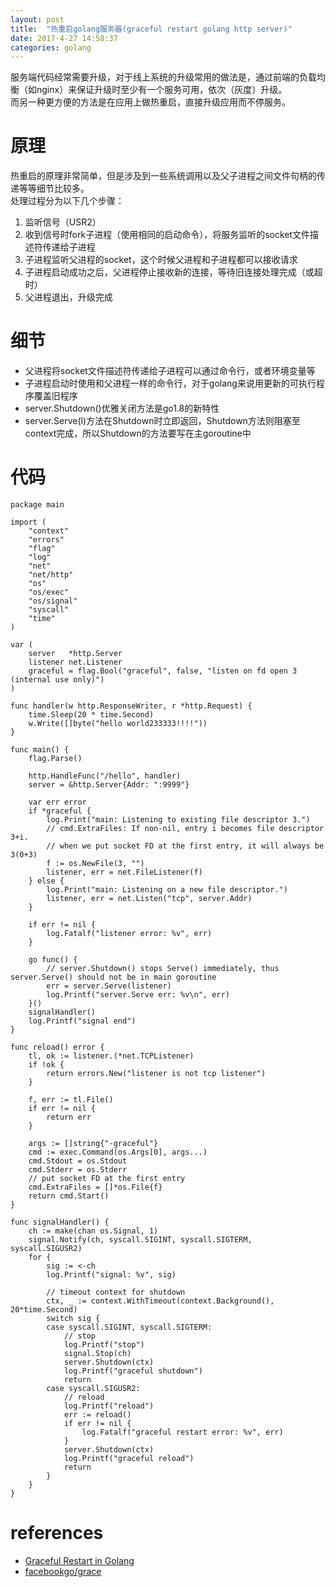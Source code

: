 ```yaml
---
layout: post
title:  "热重启golang服务器(graceful restart golang http server)"
date: 2017-4-27 14:58:37
categories: golang 
---
```


服务端代码经常需要升级，对于线上系统的升级常用的做法是，通过前端的负载均衡（如nginx）来保证升级时至少有一个服务可用，依次（灰度）升级。  
而另一种更方便的方法是在应用上做热重启，直接升级应用而不停服务。  

# 原理
热重启的原理非常简单，但是涉及到一些系统调用以及父子进程之间文件句柄的传递等等细节比较多。  
处理过程分为以下几个步骤：  
1. 监听信号（USR2）
2. 收到信号时fork子进程（使用相同的启动命令），将服务监听的socket文件描述符传递给子进程
3. 子进程监听父进程的socket，这个时候父进程和子进程都可以接收请求
4. 子进程启动成功之后，父进程停止接收新的连接，等待旧连接处理完成（或超时）
5. 父进程退出，升级完成

# 细节
* 父进程将socket文件描述符传递给子进程可以通过命令行，或者环境变量等
* 子进程启动时使用和父进程一样的命令行，对于golang来说用更新的可执行程序覆盖旧程序 
* server.Shutdown()优雅关闭方法是go1.8的新特性
* server.Serve(l)方法在Shutdown时立即返回，Shutdown方法则阻塞至context完成，所以Shutdown的方法要写在主goroutine中

# 代码
``` golang
package main

import (
    "context"
    "errors"
    "flag"
    "log"
    "net"
    "net/http"
    "os"
    "os/exec"
    "os/signal"
    "syscall"
    "time"
)

var (
    server   *http.Server
    listener net.Listener
    graceful = flag.Bool("graceful", false, "listen on fd open 3 (internal use only)")
)

func handler(w http.ResponseWriter, r *http.Request) {
    time.Sleep(20 * time.Second)
    w.Write([]byte("hello world233333!!!!"))
}

func main() {
    flag.Parse()

    http.HandleFunc("/hello", handler)
    server = &http.Server{Addr: ":9999"}

    var err error
    if *graceful {
        log.Print("main: Listening to existing file descriptor 3.")
        // cmd.ExtraFiles: If non-nil, entry i becomes file descriptor 3+i.
        // when we put socket FD at the first entry, it will always be 3(0+3)
        f := os.NewFile(3, "")
        listener, err = net.FileListener(f)
    } else {
        log.Print("main: Listening on a new file descriptor.")
        listener, err = net.Listen("tcp", server.Addr)
    }

    if err != nil {
        log.Fatalf("listener error: %v", err)
    }

    go func() {
        // server.Shutdown() stops Serve() immediately, thus server.Serve() should not be in main goroutine
        err = server.Serve(listener)
        log.Printf("server.Serve err: %v\n", err)
    }()
    signalHandler()
    log.Printf("signal end")
}

func reload() error {
    tl, ok := listener.(*net.TCPListener)
    if !ok {
        return errors.New("listener is not tcp listener")
    }

    f, err := tl.File()
    if err != nil {
        return err
    }

    args := []string{"-graceful"}
    cmd := exec.Command(os.Args[0], args...)
    cmd.Stdout = os.Stdout
    cmd.Stderr = os.Stderr
    // put socket FD at the first entry
    cmd.ExtraFiles = []*os.File{f}
    return cmd.Start()
}

func signalHandler() {
    ch := make(chan os.Signal, 1)
    signal.Notify(ch, syscall.SIGINT, syscall.SIGTERM, syscall.SIGUSR2)
    for {
        sig := <-ch
        log.Printf("signal: %v", sig)

        // timeout context for shutdown
        ctx, _ := context.WithTimeout(context.Background(), 20*time.Second)
        switch sig {
        case syscall.SIGINT, syscall.SIGTERM:
            // stop
            log.Printf("stop")
            signal.Stop(ch)
            server.Shutdown(ctx)
            log.Printf("graceful shutdown")
            return
        case syscall.SIGUSR2:
            // reload
            log.Printf("reload")
            err := reload()
            if err != nil {
                log.Fatalf("graceful restart error: %v", err)
            }
            server.Shutdown(ctx)
            log.Printf("graceful reload")
            return
        }
    }
}

```


# references
- [Graceful Restart in Golang](https://grisha.org/blog/2014/06/03/graceful-restart-in-golang/)  
- [facebookgo/grace](https://github.com/facebookgo/grace)

